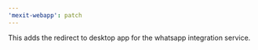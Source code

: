 ```yaml
---
'mexit-webapp': patch
---
```


This adds the redirect to desktop app for the whatsapp integration service.
